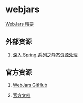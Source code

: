 # webjars

[WebJars 精要](webjars-essentials.md)

## 外部资源

1. [深入 Spring 系列之静态资源处理](https://blog.coding.net/blog/spring-static-resource-process)

## 官方资源

1. [WebJars GitHub](https://github.com/webjars/)

1. [官方文档](http://www.webjars.org/documentation)
